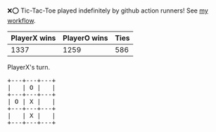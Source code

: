 :x::o: Tic-Tac-Toe played indefinitely by github action runners! See [my workflow](.github/workflows/play.yaml).

|PlayerX wins|PlayerO wins|Ties|
|-|-|-|
|1337|1259|586|

PlayerX's turn.

<pre>
+---+---+---+
|   | O |   |
+---+---+---+
| O | X |   |
+---+---+---+
|   | X |   |
+---+---+---+
</pre>